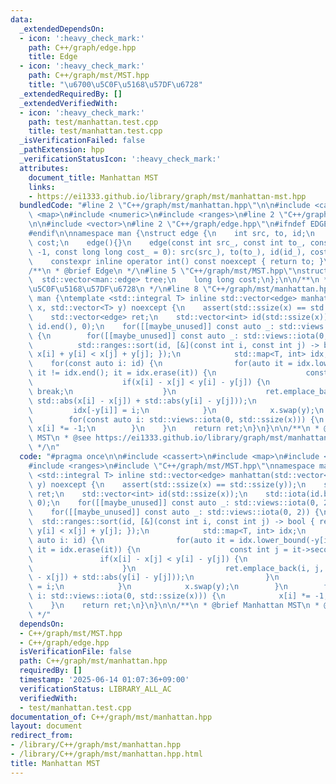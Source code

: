 ```yaml
---
data:
  _extendedDependsOn:
  - icon: ':heavy_check_mark:'
    path: C++/graph/edge.hpp
    title: Edge
  - icon: ':heavy_check_mark:'
    path: C++/graph/mst/MST.hpp
    title: "\u6700\u5C0F\u5168\u57DF\u6728"
  _extendedRequiredBy: []
  _extendedVerifiedWith:
  - icon: ':heavy_check_mark:'
    path: test/manhattan.test.cpp
    title: test/manhattan.test.cpp
  _isVerificationFailed: false
  _pathExtension: hpp
  _verificationStatusIcon: ':heavy_check_mark:'
  attributes:
    document_title: Manhattan MST
    links:
    - https://ei1333.github.io/library/graph/mst/manhattan-mst.hpp
  bundledCode: "#line 2 \"C++/graph/mst/manhattan.hpp\"\n\n#include <cassert>\n#include\
    \ <map>\n#include <numeric>\n#include <ranges>\n#line 2 \"C++/graph/mst/MST.hpp\"\
    \n\n#include <vector>\n#line 2 \"C++/graph/edge.hpp\"\n#ifndef EDGE\n#define EDGE\n\
    #endif\n\nnamespace man {\nstruct edge {\n    int src, to, id;\n    long long\
    \ cost;\n    edge(){}\n    edge(const int src_, const int to_, const int id_ =\
    \ -1, const long long cost_ = 0): src(src_), to(to_), id(id_), cost(cost_){}\n\
    \    constexpr inline operator int() const noexcept { return to; }\n};\n}\n\n\
    /**\n * @brief Edge\n */\n#line 5 \"C++/graph/mst/MST.hpp\"\nstruct MST {\n  \
    \  std::vector<man::edge> tree;\n    long long cost;\n};\n\n/**\n * @brief \u6700\
    \u5C0F\u5168\u57DF\u6728\n */\n#line 8 \"C++/graph/mst/manhattan.hpp\"\nnamespace\
    \ man {\ntemplate <std::integral T> inline std::vector<edge> manhattan(std::vector<T>\
    \ x, std::vector<T> y) noexcept {\n    assert(std::ssize(x) == std::ssize(y));\n\
    \    std::vector<edge> ret;\n    std::vector<int> id(std::ssize(x));\n    std::iota(id.begin(),\
    \ id.end(), 0);\n    for([[maybe_unused]] const auto _: std::views::iota(0, 2))\
    \ {\n        for([[maybe_unused]] const auto _: std::views::iota(0, 2)) {\n  \
    \          std::ranges::sort(id, [&](const int i, const int j) -> bool { return\
    \ x[i] + y[i] < x[j] + y[j]; });\n            std::map<T, int> idx;\n        \
    \    for(const auto i: id) {\n                for(auto it = idx.lower_bound(-y[i]);\
    \ it != idx.end(); it = idx.erase(it)) {\n                    const int j = it->second;\n\
    \                    if(x[i] - x[j] < y[i] - y[j]) {\n                       \
    \ break;\n                    }\n                    ret.emplace_back(i, j, -1,\
    \ std::abs(x[i] - x[j]) + std::abs(y[i] - y[j]));\n                }\n       \
    \         idx[-y[i]] = i;\n            }\n            x.swap(y);\n        }\n\
    \        for(const auto i: std::views::iota(0, std::ssize(x))) {\n           \
    \ x[i] *= -1;\n        }\n    }\n    return ret;\n}\n}\n\n/**\n * @brief Manhattan\
    \ MST\n * @see https://ei1333.github.io/library/graph/mst/manhattan-mst.hpp\n\
    \ */\n"
  code: "#pragma once\n\n#include <cassert>\n#include <map>\n#include <numeric>\n\
    #include <ranges>\n#include \"C++/graph/mst/MST.hpp\"\nnamespace man {\ntemplate\
    \ <std::integral T> inline std::vector<edge> manhattan(std::vector<T> x, std::vector<T>\
    \ y) noexcept {\n    assert(std::ssize(x) == std::ssize(y));\n    std::vector<edge>\
    \ ret;\n    std::vector<int> id(std::ssize(x));\n    std::iota(id.begin(), id.end(),\
    \ 0);\n    for([[maybe_unused]] const auto _: std::views::iota(0, 2)) {\n    \
    \    for([[maybe_unused]] const auto _: std::views::iota(0, 2)) {\n          \
    \  std::ranges::sort(id, [&](const int i, const int j) -> bool { return x[i] +\
    \ y[i] < x[j] + y[j]; });\n            std::map<T, int> idx;\n            for(const\
    \ auto i: id) {\n                for(auto it = idx.lower_bound(-y[i]); it != idx.end();\
    \ it = idx.erase(it)) {\n                    const int j = it->second;\n     \
    \               if(x[i] - x[j] < y[i] - y[j]) {\n                        break;\n\
    \                    }\n                    ret.emplace_back(i, j, -1, std::abs(x[i]\
    \ - x[j]) + std::abs(y[i] - y[j]));\n                }\n                idx[-y[i]]\
    \ = i;\n            }\n            x.swap(y);\n        }\n        for(const auto\
    \ i: std::views::iota(0, std::ssize(x))) {\n            x[i] *= -1;\n        }\n\
    \    }\n    return ret;\n}\n}\n\n/**\n * @brief Manhattan MST\n * @see https://ei1333.github.io/library/graph/mst/manhattan-mst.hpp\n\
    \ */"
  dependsOn:
  - C++/graph/mst/MST.hpp
  - C++/graph/edge.hpp
  isVerificationFile: false
  path: C++/graph/mst/manhattan.hpp
  requiredBy: []
  timestamp: '2025-06-14 01:07:36+09:00'
  verificationStatus: LIBRARY_ALL_AC
  verifiedWith:
  - test/manhattan.test.cpp
documentation_of: C++/graph/mst/manhattan.hpp
layout: document
redirect_from:
- /library/C++/graph/mst/manhattan.hpp
- /library/C++/graph/mst/manhattan.hpp.html
title: Manhattan MST
---
```

